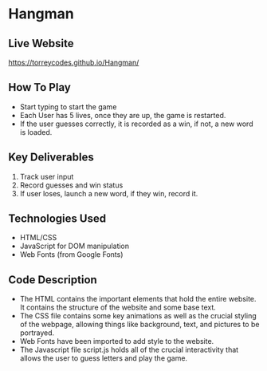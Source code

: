 
# Hangman

## Live Website

https://torreycodes.github.io/Hangman/

## How To Play
- Start typing to start the game
- Each User has 5 lives, once they are up, the game is restarted.
- If the user guesses correctly, it is recorded as a win, if not, a new word is loaded.

## Key Deliverables
1. Track user input
2. Record guesses and win status
3. If user loses, launch a new word, if they win, record it.

## Technologies Used
- HTML/CSS
- JavaScript for DOM manipulation
- Web Fonts (from Google Fonts)


## Code Description
- The HTML contains the important elements that hold the entire website. It contains the structure of the website and some base text.
- The CSS file contains some key animations as well as the crucial styling of the webpage, allowing things like background, text, and pictures to be portrayed.
- Web Fonts have been imported to add style to the website.
- The Javascript file script.js holds all of the crucial interactivity that allows the user to guess letters and play the game.